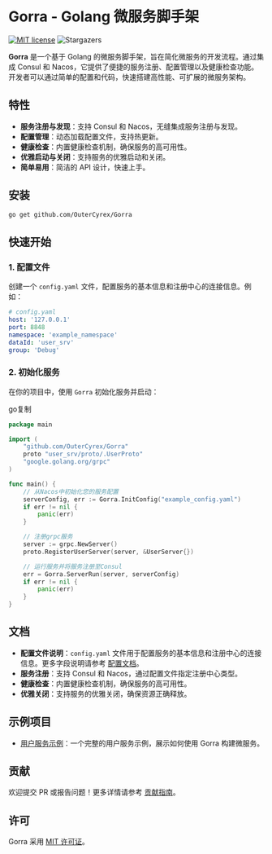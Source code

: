 # Gorra - Golang 微服务脚手架

[![MIT license](https://img.shields.io/badge/license-MIT-brightgreen.svg)](https://opensource.org/licenses/MIT)
![Stargazers](https://github.com/OuterCyrex/Gorra/stargazers)

**Gorra** 是一个基于 Golang 的微服务脚手架，旨在简化微服务的开发流程。通过集成 Consul 和 Nacos，它提供了便捷的服务注册、配置管理以及健康检查功能。开发者可以通过简单的配置和代码，快速搭建高性能、可扩展的微服务架构。

## 特性

- **服务注册与发现**：支持 Consul 和 Nacos，无缝集成服务注册与发现。
- **配置管理**：动态加载配置文件，支持热更新。
- **健康检查**：内置健康检查机制，确保服务的高可用性。
- **优雅启动与关闭**：支持服务的优雅启动和关闭。
- **简单易用**：简洁的 API 设计，快速上手。

## 安装

```bash
go get github.com/OuterCyrex/Gorra
```

## 快速开始

### 1. 配置文件

创建一个 `config.yaml` 文件，配置服务的基本信息和注册中心的连接信息。例如：

```yaml
# config.yaml
host: '127.0.0.1'
port: 8848
namespace: 'example_namespace'
dataId: 'user_srv'
group: 'Debug'
```

### 2. 初始化服务

在你的项目中，使用 `Gorra` 初始化服务并启动：

go复制

```go
package main

import (
	"github.com/OuterCyrex/Gorra"
	proto "user_srv/proto/.UserProto"
	"google.golang.org/grpc"
)

func main() {
    // 从Nacos中初始化您的服务配置
	serverConfig, err := Gorra.InitConfig("example_config.yaml")
	if err != nil {
		panic(err)
	}

    // 注册grpc服务
	server := grpc.NewServer()
	proto.RegisterUserServer(server, &UserServer{})

    // 运行服务并将服务注册至Consul
	err = Gorra.ServerRun(server, serverConfig)
	if err != nil {
		panic(err)
	}
}
```

## 文档

- **配置文件说明**：`config.yaml` 文件用于配置服务的基本信息和注册中心的连接信息。更多字段说明请参考 [配置文档](https://kimi.moonshot.cn/chat/docs/config.md)。
- **服务注册**：支持 Consul 和 Nacos，通过配置文件指定注册中心类型。
- **健康检查**：内置健康检查机制，确保服务的高可用性。
- **优雅关闭**：支持服务的优雅关闭，确保资源正确释放。

## 示例项目

- [用户服务示例](https://kimi.moonshot.cn/chat/examples/user_srv)：一个完整的用户服务示例，展示如何使用 Gorra 构建微服务。

## 贡献

欢迎提交 PR 或报告问题！更多详情请参考 [贡献指南](https://kimi.moonshot.cn/chat/CONTRIBUTING.md)。

## 许可

Gorra 采用 [MIT 许可证](https://kimi.moonshot.cn/chat/LICENSE)。